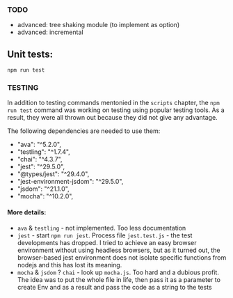 
### TODO

- advanced: tree shaking module (to implement as option)
- advanced: incremental


## Unit tests: 

```
npm run test
```


### TESTING

In addition to testing commands mentonied in the `scripts` chapter, the `npm run test` command was working on testing using popular testing tools. As a result, they were all thrown out because they did not give any advantage.

The following dependencies are needed to use them:

- "ava": "^5.2.0",
- "testling": "^1.7.4",
- "chai": "^4.3.7",
- "jest": "^29.5.0",
- "@types/jest": "^29.4.0",
- "jest-environment-jsdom": "^29.5.0",
- "jsdom": "^21.1.0",
- "mocha": "^10.2.0",


#### More details: 

- `ava` & `testling` - not implemented. Too less documentation
- `jest` - start `npm run jest`. Process file `jest.test.js` - the test developments has dropped. I tried to achieve an easy browser environment without using headless browsers, but as it turned out, the browser-based jest environment does not isolate specific functions from nodejs and this has lost its meaning.
- `mocha` & `jsdom` ? `chai` - look up `mocha.js`. Too hard and a dubious profit. The idea was to put the whole file in life, then pass it as a parameter to create Env and as a result and pass the code as a string to the tests

